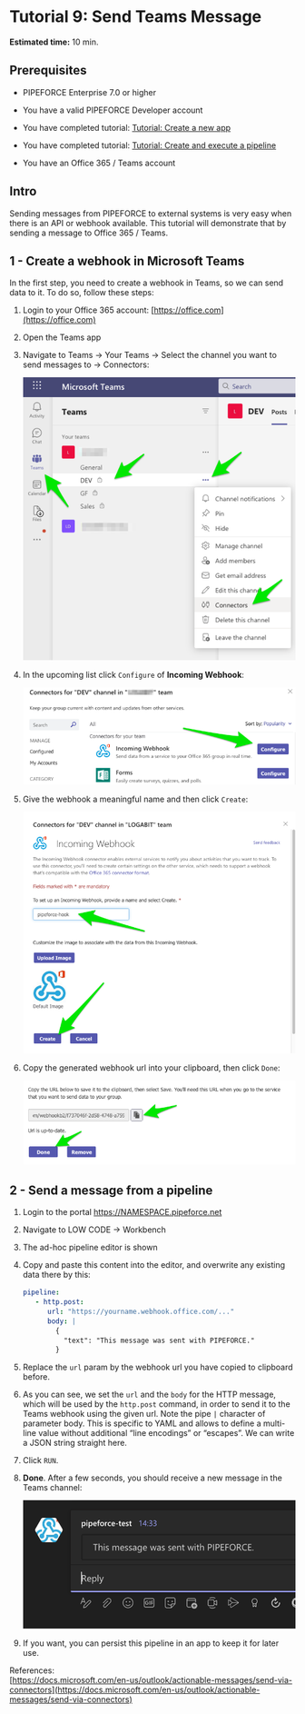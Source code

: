 # Tutorial 9: Send Teams Message

**Estimated time:** 10 min.

## Prerequisites

*   PIPEFORCE Enterprise 7.0 or higher
    
*   You have a valid PIPEFORCE Developer account
    
*   You have completed tutorial: [Tutorial: Create a new app](../tutorials/create-app)
    
*   You have completed tutorial: [Tutorial: Create and execute a pipeline](../tutorials/create-pipeline)
    
*   You have an Office 365 / Teams account
    

## Intro

Sending messages from PIPEFORCE to external systems is very easy when there is an API or webhook available. This tutorial will demonstrate that by sending a message to Office 365 / Teams.

## 1 - Create a webhook in Microsoft Teams

In the first step, you need to create a webhook in Teams, so we can send data to it. To do so, follow these steps:

1.  Login to your Office 365 account: [https://office.com](https://office.com)
    
2.  Open the Teams app
    
3.  Navigate to Teams → Your Teams → Select the channel you want to send messages to → Connectors:  
    
    ![](../img/grafik-20210727-092443.png)
    
4.  In the upcoming list click `Configure` of **Incoming Webhook**:  
    
    ![](../img/grafik-20210727-092742.png)
    
5.  Give the webhook a meaningful name and then click `Create`:  
    
    ![](../img/grafik-20210727-092945.png)
    
6.  Copy the generated webhook url into your clipboard, then click `Done`:  
    
    ![](../img/grafik-20210727-093159.png)

## 2 - Send a message from a pipeline

1.  Login to the portal https://NAMESPACE.pipeforce.net
    
2.  Navigate to LOW CODE → Workbench
    
3.  The ad-hoc pipeline editor is shown
    
4.  Copy and paste this content into the editor, and overwrite any existing data there by this:  
    
    ```yaml
    pipeline:
       - http.post:
          url: "https://yourname.webhook.office.com/..."
          body: |
            {
              "text": "This message was sent with PIPEFORCE."
            }
    ```
    
5.  Replace the `url` param by the webhook url you have copied to clipboard before.
    
6.  As you can see, we set the `url` and the `body` for the HTTP message, which will be used by the `http.post` command, in order to send it to the Teams webhook using the given url. Note the pipe `|` character of parameter body. This is specific to YAML and allows to define a multi-line value without additional “line encodings” or “escapes”. We can write a JSON string straight here.
    
7.  Click `RUN`.
    
8.  **Done**. After a few seconds, you should receive a new message in the Teams channel:  
    
    ![](../img/grafik-20210727-123350.png)
9.  If you want, you can persist this pipeline in an app to keep it for later use.
    

References:  
[https://docs.microsoft.com/en-us/outlook/actionable-messages/send-via-connectors](https://docs.microsoft.com/en-us/outlook/actionable-messages/send-via-connectors)
